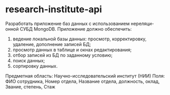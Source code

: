# research-institute-api

Разработать приложение баз данных с использованием нереляци-онной СУБД MongoDB.
Приложение должно обеспечить:

1. ведение локальной базы данных: просмотр, корректировку, удаление, дополнение записей БД;
2. просмотр данных в таблице и окнах редактирования;
3. отбор записей из БД по заданному условию;
4. поиск данных;
5. сортировку данных.

Предметная область: Научно-исследовательский институт (НИИ)
Поля: ФИО сотрудника, Номер отдела, Название отдела, должность, оклад, Звание, степень, Стаж
